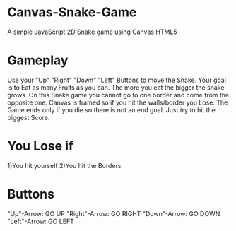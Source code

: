 # Canvas-Snake-Game
A simple JavaScript 2D Snake game using Canvas HTML5 

# Gameplay
Use your "Up" "Right" "Down" "Left" Buttons to move the Snake. Your goal is to Eat as many Fruits as you can. The more you eat the bigger the snake grows. On this Snake game you cannot go to one border and come from the opposite one. Canvas is framed so if you hit the walls/border you Lose. The Game ends only if you die so there is not an end goal. Just try to hit the biggest Score. 

# You Lose if
1)You hit yourself
2)You hit the Borders

# Buttons
"Up"-Arrow: GO UP
"Right"-Arrow: GO RIGHT
"Down"-Arrow: GO DOWN
"Left"-Arrow: GO LEFT

